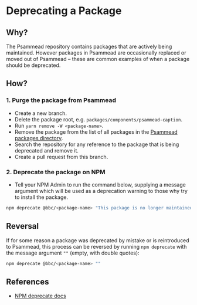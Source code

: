 # Deprecating a Package

## Why?
The Psammead repository contains packages that are actively being maintained. However packages in Psammead are occasionally replaced or moved out of Psammead – these are common examples of when a package should be deprecated.

<!-- TO DO -->
## How?

### 1. Purge the package from Psammead
- Create a new branch.
- Delete the package root, e.g. `packages/components/psammead-caption`.
- Run `yarn remove -W <package-name>`.
- Remove the package from the list of all packages in the [Psammead packages directory](../packages/README.md).
- Search the repository for any reference to the package that is being deprecated and remove it.
- Create a pull request from this branch.

### 2. Deprecate the package on NPM
- Tell your NPM Admin to run the command below, supplying a message argument which will be used as a deprecation warning to those why try to install the package. 
```sh
npm deprecate @bbc/<package-name> "This package is no longer maintained."
```

## Reversal
If for some reason a package was deprecated by mistake or is reintroduced to Psammead, this process can be reversed by running `npm deprecate` with the message argument `""` (empty, with double quotes):

```sh
npm deprecate @bbc/<package-name> ""
```

## References
- [NPM deprecate docs](https://docs.npmjs.com/cli/v7/commands/npm-deprecate)

